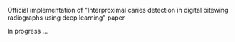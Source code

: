 Official implementation of "Interproximal caries detection in digital bitewing radiographs using deep learning" paper

In progress ...
